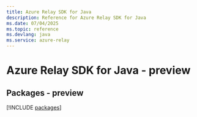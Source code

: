 ```yaml
---
title: Azure Relay SDK for Java
description: Reference for Azure Relay SDK for Java
ms.date: 07/04/2025
ms.topic: reference
ms.devlang: java
ms.service: azure-relay
---
```

# Azure Relay SDK for Java - preview
## Packages - preview
[!INCLUDE [packages](relay-index.md)]